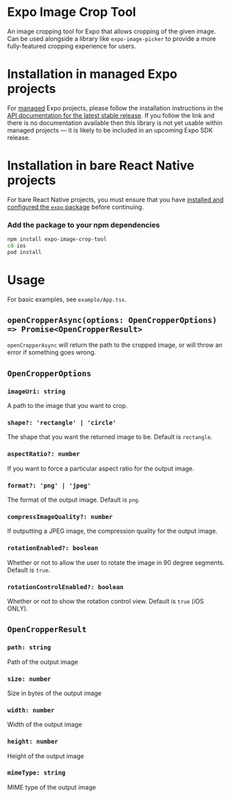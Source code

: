 # Expo Image Crop Tool

An image cropping tool for Expo that allows cropping of the given image. Can be used alongside a library like `expo-image-picker` to provide a more fully-featured cropping experience for users.

# Installation in managed Expo projects

For [managed](https://docs.expo.dev/archive/managed-vs-bare/) Expo projects, please follow the installation instructions in the [API documentation for the latest stable release](#api-documentation). If you follow the link and there is no documentation available then this library is not yet usable within managed projects &mdash; it is likely to be included in an upcoming Expo SDK release.

# Installation in bare React Native projects

For bare React Native projects, you must ensure that you have [installed and configured the `expo` package](https://docs.expo.dev/bare/installing-expo-modules/) before continuing.

### Add the package to your npm dependencies

```bash
npm install expo-image-crop-tool
cd ios
pod install
```

# Usage

For basic examples, see `example/App.tsx`.

## `openCropperAsync(options: OpenCropperOptions) => Promise<OpenCropperResult>`

`openCropperAsync` will return the path to the cropped image, or will throw an error if something goes wrong.

## `OpenCropperOptions`

### `imageUri: string`

A path to the image that you want to crop.

### `shape?: 'rectangle' | 'circle'`

The shape that you want the returned image to be. Default is `rectangle`.

### `aspectRatio?: number`

If you want to force a particular aspect ratio for the output image.

### `format?: 'png' | 'jpeg'`

The format of the output image. Default is `png`.

### `compressImageQuality?: number`

If outputting a JPEG image, the compression quality for the output image.

### `rotationEnabled?: boolean`

Whether or not to allow the user to rotate the image in 90 degree segments. Default is `true`.

### `rotationControlEnabled?: boolean`

Whether or not to show the rotation control view. Default is `true` (iOS ONLY).

## `OpenCropperResult`

### `path: string`

Path of the output image

### `size: number`

Size in bytes of the output image

### `width: number`

Width of the output image

### `height: number`

Height of the output image

### `mimeType: string`

MIME type of the output image
